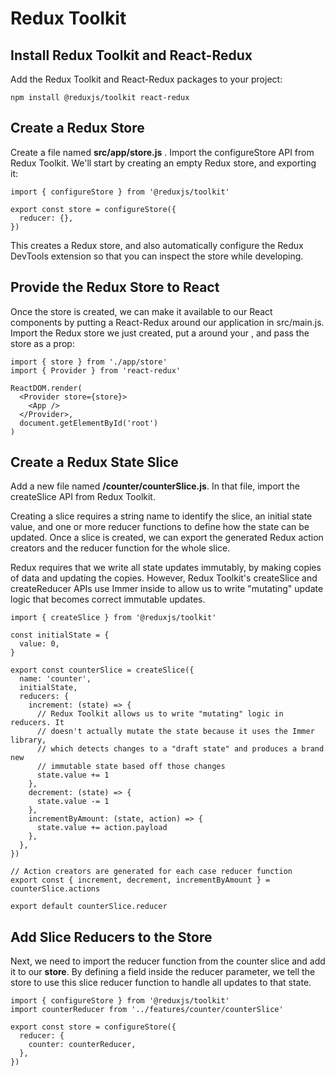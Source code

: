 # Redux Toolkit

## Install Redux Toolkit and React-Redux
Add the Redux Toolkit and React-Redux packages to your project:
```
npm install @reduxjs/toolkit react-redux
```

## Create a Redux Store
Create a file named **src/app/store.js** . Import the configureStore API from Redux Toolkit. We'll start by creating an empty Redux store, and exporting it:
```
import { configureStore } from '@reduxjs/toolkit'

export const store = configureStore({
  reducer: {},
})
```
This creates a Redux store, and also automatically configure the Redux DevTools extension so that you can inspect the store while developing.

## Provide the Redux Store to React
Once the store is created, we can make it available to our React components by putting a React-Redux <Provider> around our application in src/main.js. Import the Redux store we just created, put a <Provider> around your <App>, and pass the store as a prop:

```
import { store } from './app/store'
import { Provider } from 'react-redux'

ReactDOM.render(
  <Provider store={store}>
    <App />
  </Provider>,
  document.getElementById('root')
)
```

## Create a Redux State Slice
Add a new file named **/counter/counterSlice.js**. In that file, import the createSlice API from Redux Toolkit.

Creating a slice requires a string name to identify the slice, an initial state value, and one or more reducer functions to define how the state can be updated. Once a slice is created, we can export the generated Redux action creators and the reducer function for the whole slice.

Redux requires that we write all state updates immutably, by making copies of data and updating the copies. However, Redux Toolkit's createSlice and createReducer APIs use Immer inside to allow us to write "mutating" update logic that becomes correct immutable updates.

```
import { createSlice } from '@reduxjs/toolkit'

const initialState = {
  value: 0,
}

export const counterSlice = createSlice({
  name: 'counter',
  initialState,
  reducers: {
    increment: (state) => {
      // Redux Toolkit allows us to write "mutating" logic in reducers. It
      // doesn't actually mutate the state because it uses the Immer library,
      // which detects changes to a "draft state" and produces a brand new
      // immutable state based off those changes
      state.value += 1
    },
    decrement: (state) => {
      state.value -= 1
    },
    incrementByAmount: (state, action) => {
      state.value += action.payload
    },
  },
})

// Action creators are generated for each case reducer function
export const { increment, decrement, incrementByAmount } = counterSlice.actions

export default counterSlice.reducer
```

## Add Slice Reducers to the Store
Next, we need to import the reducer function from the counter slice and add it to our **store**. By defining a field inside the reducer parameter, we tell the store to use this slice reducer function to handle all updates to that state.

```
import { configureStore } from '@reduxjs/toolkit'
import counterReducer from '../features/counter/counterSlice'

export const store = configureStore({
  reducer: {
    counter: counterReducer,
  },
})
```


